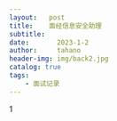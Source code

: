 ```yaml
---
layout:   post
title:    面经信息安全助理
subtitle:   
date:       2023-1-2
author:     tahano
header-img: img/back2.jpg
catalog: true
tags:
    - 面试记录
---
```




1

